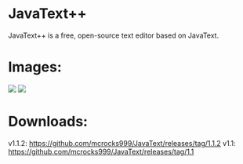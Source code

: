 JavaText++
========

JavaText++ is a free, open-source text editor based on JavaText.

Images:
=====

![](http://i.imgur.com/wwyjRSP.png)
![](http://i.imgur.com/UZkRhta.png)

Downloads:
=====

v1.1.2: https://github.com/mcrocks999/JavaText/releases/tag/1.1.2
v1.1: https://github.com/mcrocks999/JavaText/releases/tag/1.1
